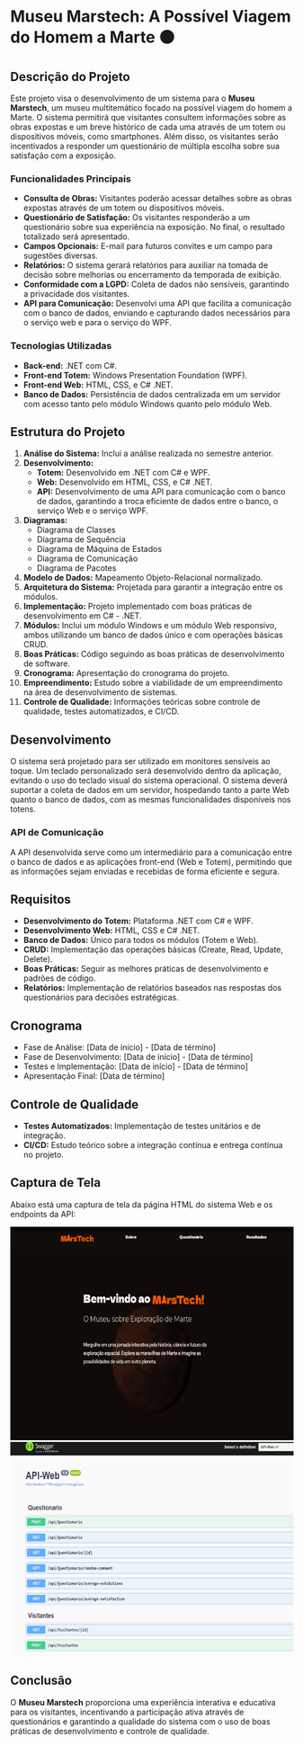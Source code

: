 # Museu Marstech: A Possível Viagem do Homem a Marte 🟠

## Descrição do Projeto

Este projeto visa o desenvolvimento de um sistema para o **Museu Marstech**, um museu multitemático focado na possível viagem do homem a Marte. O sistema permitirá que visitantes consultem informações sobre as obras expostas e um breve histórico de cada uma através de um totem ou dispositivos móveis, como smartphones. Além disso, os visitantes serão incentivados a responder um questionário de múltipla escolha sobre sua satisfação com a exposição.

### Funcionalidades Principais
- **Consulta de Obras:** Visitantes poderão acessar detalhes sobre as obras expostas através de um totem ou dispositivos móveis.
- **Questionário de Satisfação:** Os visitantes responderão a um questionário sobre sua experiência na exposição. No final, o resultado totalizado será apresentado.
- **Campos Opcionais:** E-mail para futuros convites e um campo para sugestões diversas.
- **Relatórios:** O sistema gerará relatórios para auxiliar na tomada de decisão sobre melhorias ou encerramento da temporada de exibição.
- **Conformidade com a LGPD:** Coleta de dados não sensíveis, garantindo a privacidade dos visitantes.
- **API para Comunicação:** Desenvolvi uma API que facilita a comunicação com o banco de dados, enviando e capturando dados necessários para o serviço web e para o serviço do WPF.

### Tecnologias Utilizadas
- **Back-end:** .NET com C#.
- **Front-end Totem:** Windows Presentation Foundation (WPF).
- **Front-end Web:** HTML, CSS, e C# .NET.
- **Banco de Dados:** Persistência de dados centralizada em um servidor com acesso tanto pelo módulo Windows quanto pelo módulo Web.

## Estrutura do Projeto

1. **Análise do Sistema:** Inclui a análise realizada no semestre anterior.
2. **Desenvolvimento:**
   - **Totem:** Desenvolvido em .NET com C# e WPF.
   - **Web:** Desenvolvido em HTML, CSS, e C# .NET.
   - **API:** Desenvolvimento de uma API para comunicação com o banco de dados, garantindo a troca eficiente de dados entre o banco, o serviço Web e o serviço WPF.
3. **Diagramas:**
   - Diagrama de Classes
   - Diagrama de Sequência
   - Diagrama de Máquina de Estados
   - Diagrama de Comunicação
   - Diagrama de Pacotes
4. **Modelo de Dados:** Mapeamento Objeto-Relacional normalizado.
5. **Arquitetura do Sistema:** Projetada para garantir a integração entre os módulos.
6. **Implementação:** Projeto implementado com boas práticas de desenvolvimento em C# - .NET.
7. **Módulos:** Inclui um módulo Windows e um módulo Web responsivo, ambos utilizando um banco de dados único e com operações básicas CRUD.
8. **Boas Práticas:** Código seguindo as boas práticas de desenvolvimento de software.
9. **Cronograma:** Apresentação do cronograma do projeto.
10. **Empreendimento:** Estudo sobre a viabilidade de um empreendimento na área de desenvolvimento de sistemas.
11. **Controle de Qualidade:** Informações teóricas sobre controle de qualidade, testes automatizados, e CI/CD.

## Desenvolvimento

O sistema será projetado para ser utilizado em monitores sensíveis ao toque. Um teclado personalizado será desenvolvido dentro da aplicação, evitando o uso do teclado visual do sistema operacional. O sistema deverá suportar a coleta de dados em um servidor, hospedando tanto a parte Web quanto o banco de dados, com as mesmas funcionalidades disponíveis nos totens.

### API de Comunicação
A API desenvolvida serve como um intermediário para a comunicação entre o banco de dados e as aplicações front-end (Web e Totem), permitindo que as informações sejam enviadas e recebidas de forma eficiente e segura.

## Requisitos
- **Desenvolvimento do Totem:** Plataforma .NET com C# e WPF.
- **Desenvolvimento Web:** HTML, CSS e C# .NET.
- **Banco de Dados:** Único para todos os módulos (Totem e Web).
- **CRUD:** Implementação das operações básicas (Create, Read, Update, Delete).
- **Boas Práticas:** Seguir as melhores práticas de desenvolvimento e padrões de código.
- **Relatórios:** Implementação de relatórios baseados nas respostas dos questionários para decisões estratégicas.

## Cronograma
- Fase de Análise: [Data de início] - [Data de término]
- Fase de Desenvolvimento: [Data de início] - [Data de término]
- Testes e Implementação: [Data de início] - [Data de término]
- Apresentação Final: [Data de término]

## Controle de Qualidade
- **Testes Automatizados:** Implementação de testes unitários e de integração.
- **CI/CD:** Estudo teórico sobre a integração contínua e entrega contínua no projeto.

## Captura de Tela

Abaixo está uma captura de tela da página HTML do sistema Web e os endpoints da API:

<div align="left">
<img height="380" width="700"  src="Imagens/captura-web.png">
<img height="380" width="700" src="Imagens/captura-api.png">
</div>


## Conclusão

O **Museu Marstech** proporciona uma experiência interativa e educativa para os visitantes, incentivando a participação ativa através de questionários e garantindo a qualidade do sistema com o uso de boas práticas de desenvolvimento e controle de qualidade.
